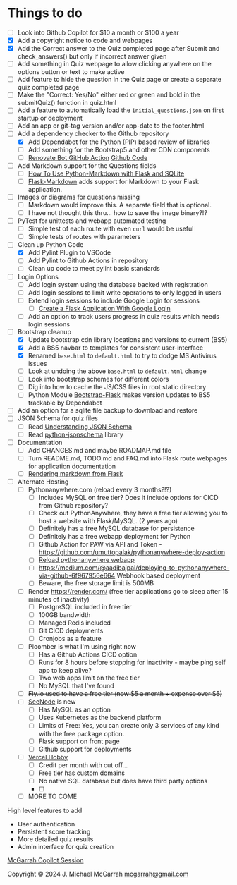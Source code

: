 
# Things to do

- [ ] Look into Github Copilot for $10 a month or $100 a year
- [x] Add a copyright notice to code and webpages
- [x] Add the Correct answer to the Quiz completed page after Submit and check_answers() but only if incorrect answer given
- [ ] Add something in Quiz webpage to allow clicking anywhere on the options button or text to make active
- [ ] Add feature to hide the question in the Quiz page or create a separate quiz completed page
- [ ] Make the "Correct: Yes/No" either red or green and bold in the submitQuiz() function in quiz.html
- [ ] Add a feature to automatically load the `initial_questions.json` on first startup or deployment
- [ ] Add an app or git-tag version and/or app-date to the footer.html
- [ ] Add a dependency checker to the Github repository
  - [x] Add Dependabot for the Python (PIP) based review of libraries
  - [ ] Add something for the Bootstrap5 and other CDN components
  - [ ] [Renovate Bot GitHub Action](https://github.com/marketplace/actions/renovate-bot-github-action) [Github Code](https://github.com/renovatebot/github-action)
- [ ] Add Markdown support for the Questions fields
  - [ ] [How To Use Python-Markdown with Flask and SQLite](https://www.digitalocean.com/community/tutorials/how-to-use-python-markdown-with-flask-and-sqlite)
  - [ ] [Flask-Markdown](https://pythonhosted.org/Flask-Markdown/) adds support for Markdown to your Flask application.
- [ ] Images or diagrams for questions missing
  - [ ] Markdown would improve this. A separate field that is optional.
  - [ ] I have not thought this thru... how to save the image binary?!?
- [ ] PyTest for unittests and webapp automated testing
  - [ ] Simple test of each route with even `curl` would be useful
  - [ ] Simple tests of routes with parameters
- [ ] Clean up Python Code
  - [x] Add Pylint Plugin to VSCode
  - [ ] Add Pylint to Github Actions in repository
  - [ ] Clean up code to meet pylint basic standards
- [ ] Login Options
  - [ ] Add login system using the database backed with registration
  - [ ] Add login sessions to limit write operations to only logged in users
  - [ ] Extend login sessions to include Google Login for sessions
    - [ ] [Create a Flask Application With Google Login](https://realpython.com/flask-google-login/)
  - [ ] Add an option to track users progress in quiz results which needs login sessions
- [ ] Bootstrap cleanup
  - [x] Update bootstrap cdn library locations and versions to current (BS5)
  - [x] Add a BS5 navbar to templates for consistent user-interface
  - [x] Renamed `base.html` to `default.html` to try to dodge MS Antivirus issues
  - [ ] Look at undoing the above `base.html` to `default.html` change
  - [ ] Look into bootstrap schemes for different colors
  - [ ] Dig into how to cache the JS/CSS files in root static directory
  - [ ] Python Module [Bootstrap-Flask](https://github.com/helloflask/bootstrap-flask) makes version updates to BS5 trackable by Dependabot
- [ ] Add an option for a sqlite file backup to download and restore
- [ ] JSON Schema for quiz files
  - [ ] Read [Understanding JSON Schema](https://json-schema.org/understanding-json-schema)
  - [ ] Read [python-jsonschema](https://python-jsonschema.readthedocs.io/en/latest/) library
- [ ] Documentation
  - [ ] Add CHANGES.md and maybe ROADMAP.md file
  - [ ] Turn README.md, TODO.md and FAQ.md into Flask route webpages for application documentation
  - [ ] [Rendering markdown from Flask](https://dev.to/mrprofessor/rendering-markdown-from-flask-1l41)
- [ ] Alternate Hosting
  - [ ] Pythonanywhere.com (reload every 3 months?!?)
    - [ ] Includes MySQL on free tier? Does it include options for CICD from Github repository?
    - [ ] Check out PythonAnywhere, they have a free tier allowing you to host a website with Flask/MySQL. (2 years ago)
    - [ ] Definitely has a free MySQL database for persistence
    - [ ] Definitely has a free webapp deployment for Python
    - [ ] Github Action for PAW via API and Token - https://github.com/umuttopalak/pythonanywhere-deploy-action
    - [ ] [Reload pythonanywhere webapp](https://github.com/marketplace/actions/reload-pythonanywhere-webapp)
    - [ ] https://medium.com/@aadibajpai/deploying-to-pythonanywhere-via-github-6f967956e664 Webhook based deployment
    - [ ] Beware, the free storage limit is 500MB
  - [ ] Render https://render.com/ (free tier applications go to sleep after 15 minutes of inactivity)
    - [ ] PostgreSQL included in free tier
    - [ ] 100GB bandwidth
    - [ ] Managed Redis included
    - [ ] Git CICD deployments
    - [ ] Cronjobs as a feature
  - [ ] Ploomber is what I'm using right now
    - [ ] Has a Github Actions CICD option
    - [ ] Runs for 8 hours before stopping for inactivity - maybe ping self app to keep alive?
    - [ ] Two web apps limit on the free tier
    - [ ] No MySQL that I've found
  - [ ] ~~Fly.io used to have a free tier (now $5 a month + expense over $5)~~
  - [ ] [SeeNode](https://www.seenode.com/) is new
    - [ ] Has MySQL as an option
    - [ ] Uses Kubernetes as the backend platform
    - [ ] Limits of Free: Yes, you can create only 3 services of any kind with the free package option.
    - [ ] Flask support on front page
    - [ ] Github support for deployments
  - [ ] [Vercel Hobby](https://vercel.com/docs/accounts/plans/hobby)
    - [ ] Credit per month with cut off...
    - [ ] Free tier has custom domains
    - [ ] No native SQL database but does have third party options
    - [ ] 
  - [ ] MORE TO COME

High level features to add

- User authentication
- Persistent score tracking
- More detailed quiz results
- Admin interface for quiz creation

[McGarrah Copilot Session](https://copilot.microsoft.com/chats/hVD49LnGBp1iNpjCoorZg)

Copyright © 2024 J. Michael McGarrah <mcgarrah@gmail.com>
